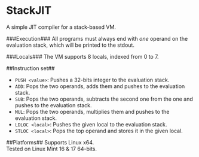 StackJIT
========

A simple JIT compiler for a stack-based VM.
<br>

###Execution###
All programs must always end with _one_ operand on the evaluation stack, which will be printed
to the stdout.

###Locals###
The VM supports 8 locals, indexed from 0 to 7.

##Instruction set##
* `PUSH <value>`: Pushes a 32-bits integer to the evaluation stack.
* `ADD`: Pops the two operands, adds them and pushes to the evaluation stack.
* `SUB`: Pops the two operands, subtracts the second one from the one and pushes to the evaluation stack.
* `MUL`: Pops the two operands, multiplies them and pushes to the evaluation stack.
* `LDLOC <local>`: Pushes the given local to the evaluation stack.
* `STLOC <local>`: Pops the top operand and stores it in the given local.

##Platforms##
Supports Linux x64.
<br>
Tested on Linux Mint 16 & 17 64-bits.
